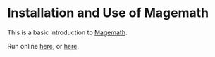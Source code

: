 # Installation and Use of Magemath

This is a basic introduction to <a href="https://mp.weixin.qq.com/s/0dVFidi5Bl25vtSr-nBOcA">Magemath</a>.

Run online <a href="https://cocalc.com/">here</a>, 
or <a href="https://sagecell.sagemath.org/">here</a>.


